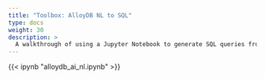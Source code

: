 ```yaml
---
title: "Toolbox: AlloyDB NL to SQL"
type: docs
weight: 30
description: >
  A walkthrough of using a Jupyter Notebook to generate SQL queries from natural language with AlloyDB AI.
---
```


{{< ipynb "alloydb_ai_nl.ipynb" >}}